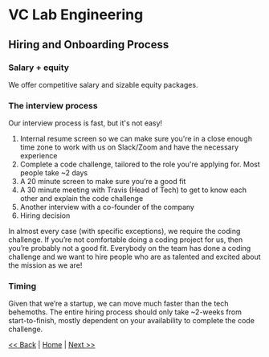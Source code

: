 # VC Lab Engineering
## Hiring and Onboarding Process

### Salary + equity

We offer competitive salary and sizable equity packages.

### The interview process

Our interview process is fast, but it's not easy!

1. Internal resume screen so we can make sure you're in a close enough time zone to work with us on Slack/Zoom and have the necessary experience
2. Complete a code challenge, tailored to the role you're applying for. Most people take ~2 days
3. A 20 minute screen to make sure you’re a good fit
4. A 30 minute meeting with Travis (Head of Tech) to get to know each other and explain the code challenge
5. Another interview with a co-founder of the company
6. Hiring decision

In almost every case (with specific exceptions), we require the coding challenge. If you’re not comfortable doing a coding project for us, then you’re probably not a good fit. Everybody on the team has done a coding challenge and we want to hire people who are as talented and excited about the mission as we are!

### Timing

Given that we’re a startup, we can move much faster than the tech behemoths. The entire hiring process should only take ~2-weeks from start-to-finish, mostly dependent on your availability to complete the code challenge.

[<< Back](culture-and-worklife-balance.md)  |  [Home](README.md)  |  [Next >>](questions.md)
